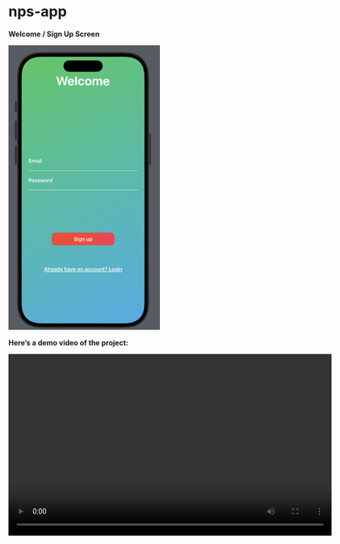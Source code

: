 # nps-app

**Welcome / Sign Up Screen**

<img src="welcomescreen.png" alt="Welcome / Sign Up Screen" width="300"/>

**Here’s a demo video of the project:**

<video width="640" height="360" controls>
  <source src="demo.mp4" type="video/mp4">
  Your browser does not support the video tag.
</video>